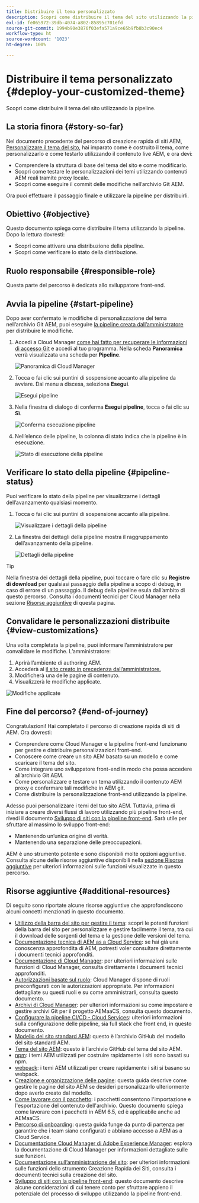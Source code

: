 ```yaml
---
title: Distribuire il tema personalizzato
description: Scopri come distribuire il tema del sito utilizzando la pipeline.
exl-id: fe065972-39db-4074-a802-85895c701efd
source-git-commit: 1994b90e3876f03efa571a9ce65b9fb8b3c90ec4
workflow-type: ht
source-wordcount: '1023'
ht-degree: 100%

---
```


# Distribuire il tema personalizzato {#deploy-your-customized-theme}

Scopri come distribuire il tema del sito utilizzando la pipeline.

## La storia finora {#story-so-far}

Nel documento precedente del percorso di creazione rapida di siti AEM, [Personalizzare il tema del sito,](customize-theme.md) hai imparato come è costruito il tema, come personalizzarlo e come testarlo utilizzando il contenuto live AEM, e ora devi:

* Comprendere la struttura di base del tema del sito e come modificarlo.
* Scopri come testare le personalizzazioni dei temi utilizzando contenuti AEM reali tramite proxy locale.
* Scopri come eseguire il commit delle modifiche nell’archivio Git AEM.

Ora puoi effettuare il passaggio finale e utilizzare la pipeline per distribuirli.

## Obiettivo {#objective}

Questo documento spiega come distribuire il tema utilizzando la pipeline. Dopo la lettura dovresti:

* Scopri come attivare una distribuzione della pipeline.
* Scopri come verificare lo stato della distribuzione.

## Ruolo responsabile {#responsible-role}

Questa parte del percorso è dedicata allo sviluppatore front-end.

## Avvia la pipeline {#start-pipeline}

Dopo aver confermato le modifiche di personalizzazione del tema nell’archivio Git AEM, puoi eseguire [la pipeline creata dall’amministratore](pipeline-setup.md) per distribuire le modifiche.

1. Accedi a Cloud Manager [come hai fatto per recuperare le informazioni di accesso Git](retrieve-access.md) e accedi al tuo programma. Nella scheda **Panoramica** verrà visualizzata una scheda per **Pipeline**.

   ![Panoramica di Cloud Manager](assets/cloud-manager-overview.png)

1. Tocca o fai clic sui puntini di sospensione accanto alla pipeline da avviare. Dal menu a discesa, seleziona **Esegui**.

   ![Esegui pipeline](assets/run-pipeline.png)

1. Nella finestra di dialogo di conferma **Esegui pipeline**, tocca o fai clic su **Sì**.

   ![Conferma esecuzione pipeline](assets/pipeline-confirm.png)

1. Nell’elenco delle pipeline, la colonna di stato indica che la pipeline è in esecuzione.

   ![Stato di esecuzione della pipeline](assets/pipeline-running.png)

## Verificare lo stato della pipeline {#pipeline-status}

Puoi verificare lo stato della pipeline per visualizzarne i dettagli dell’avanzamento qualsiasi momento.

1. Tocca o fai clic sui puntini di sospensione accanto alla pipeline.

   ![Visualizzare i dettagli della pipeline](assets/view-pipeline-details.png)

1. La finestra dei dettagli della pipeline mostra il raggruppamento dell’avanzamento della pipeline.

   ![Dettagli della pipeline](assets/pipeline-details.png)

>[!TIP]
>
>Nella finestra dei dettagli della pipeline, puoi toccare o fare clic su **Registro di download** per qualsiasi passaggio della pipeline a scopo di debug, in caso di errore di un passaggio. Il debug della pipeline esula dall’ambito di questo percorso. Consulta i documenti tecnici per Cloud Manager nella sezione [Risorse aggiuntive](#additional-resources) di questa pagina.

## Convalidare le personalizzazioni distribuite {#view-customizations}

Una volta completata la pipeline, puoi informare l’amministratore per convalidare le modifiche. L’amministratore:

1. Aprirà l’ambiente di authoring AEM.
1. Accederà al [il sito creato in precedenza dall’amministratore.](create-site.md)
1. Modificherà una delle pagine di contenuto.
1. Visualizzerà le modifiche applicate.

![Modifiche applicate](assets/changes-applied.png)

## Fine del percorso? {#end-of-journey}

Congratulazioni! Hai completato il percorso di creazione rapida di siti di AEM. Ora dovresti:

* Comprendere come Cloud Manager e la pipeline front-end funzionano per gestire e distribuire personalizzazioni front-end.
* Conoscere come creare un sito AEM basato su un modello e come scaricare il tema del sito.
* Come integrare uno sviluppatore front-end in modo che possa accedere all’archivio Git AEM.
* Come personalizzare e testare un tema utilizzando il contenuto AEM proxy e confermare tali modifiche in AEM git.
* Come distribuire la personalizzazione front-end utilizzando la pipeline.

Adesso puoi personalizzare i temi del tuo sito AEM. Tuttavia, prima di iniziare a creare diversi flussi di lavoro utilizzando più pipeline front-end, rivedi il documento [Sviluppo di siti con la pipeline front-end](/help/implementing/developing/introduction/developing-with-front-end-pipelines.md). Sarà utile per sfruttare al massimo lo sviluppo front-end:

* Mantenendo un’unica origine di verità.
* Mantenendo una separazione delle preoccupazioni.

AEM è uno strumento potente e sono disponibili molte opzioni aggiuntive. Consulta alcune delle risorse aggiuntive disponibili nella [sezione Risorse aggiuntive](#additional-resources) per ulteriori informazioni sulle funzioni visualizzate in questo percorso.

## Risorse aggiuntive {#additional-resources}

Di seguito sono riportate alcune risorse aggiuntive che approfondiscono alcuni concetti menzionati in questo documento.

* [Utilizzo della barra del sito per gestire il tema](/help/sites-cloud/administering/site-creation/site-rail.md): scopri le potenti funzioni della barra del sito per personalizzare e gestire facilmente il tema, tra cui il download delle sorgenti del tema e la gestione delle versioni del tema.
* [Documentazione tecnica di AEM as a Cloud Service](https://experienceleague.adobe.com/docs/experience-manager-cloud-service.html?lang=it): se hai già una conoscenza approfondita di AEM, potresti voler consultare direttamente i documenti tecnici approfonditi.
* [Documentazione di Cloud Manager](https://experienceleague.adobe.com/docs/experience-manager-cloud-service/onboarding/onboarding-concepts/cloud-manager-introduction.html?lang=it): per ulteriori informazioni sulle funzioni di Cloud Manager, consulta direttamente i documenti tecnici approfonditi.
* [Autorizzazioni basate sul ruolo](https://experienceleague.adobe.com/docs/experience-manager-cloud-manager/using/requirements/role-based-permissions.html?lang=it): Cloud Manager dispone di ruoli preconfigurati con le autorizzazioni appropriate. Per informazioni dettagliate su questi ruoli e su come amministrarli, consulta questo documento.
* [Archivi di Cloud Manager](/help/implementing/cloud-manager/managing-code/cloud-manager-repositories.md): per ulteriori informazioni su come impostare e gestire archivi Git per il progetto AEMaaCS, consulta questo documento.
* [Configurare la pipeline CI/CD - Cloud Services](/help/implementing/cloud-manager/configuring-pipelines/introduction-ci-cd-pipelines.md): ulteriori informazioni sulla configurazione delle pipeline, sia full stack che front end, in questo documento.
* [Modello del sito standard AEM](https://github.com/adobe/aem-site-template-standard): questo è l’archivio GitHub del modello del sito standard AEM.
* [Tema del sito AEM](https://github.com/adobe/aem-site-template-standard-theme-e2e): questo è l’archivio GitHub del tema del sito AEM.
* [npm](https://www.npmjs.com): i temi AEM utilizzati per costruire rapidamente i siti sono basati su npm.
* [webpack](https://webpack.js.org): i temi AEM utilizzati per creare rapidamente i siti si basano su webpack.
* [Creazione e organizzazione delle pagine](/help/sites-cloud/authoring/fundamentals/organizing-pages.md): questa guida descrive come gestire le pagine del sito AEM se desideri personalizzarlo ulteriormente dopo averlo creato dal modello.
* [Come lavorare con il pacchetto](/help/implementing/developing/tools/package-manager.md): i pacchetti consentono l&#39;importazione e l&#39;esportazione del contenuto dell&#39;archivio. Questo documento spiega come lavorare con i pacchetti in AEM 6.5, ed è applicabile anche ad AEMaaCS.
* [Percorso di onboarding](/help/journey-onboarding/overview.md): questa guida funge da punto di partenza per garantire che i team siano configurati e abbiano accesso a AEM as a Cloud Service.
* [Documentazione Cloud Manager di Adobe Experience Manager](https://experienceleague.adobe.com/docs/experience-manager-cloud-manager/using/introduction-to-cloud-manager.html?lang=it): esplora la documentazione di Cloud Manager per informazioni dettagliate sulle sue funzioni.
* [Documentazione sull’amministrazione del sito](/help/sites-cloud/administering/site-creation/create-site.md): per ulteriori informazioni sulle funzioni dello strumento Creazione Rapida dei Siti, consulta i documenti tecnici sulla creazione del sito.
* [Sviluppo di siti con la pipeline front-end](/help/implementing/developing/introduction/developing-with-front-end-pipelines.md): questo documento descrive alcune considerazioni di cui tenere conto per sfruttare appieno il potenziale del processo di sviluppo utilizzando la pipeline front-end.
